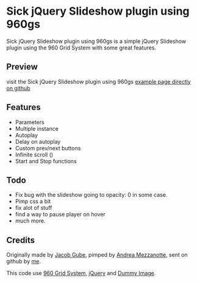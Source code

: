 Sick jQuery Slideshow plugin using 960gs
========================================

Sick jQuery Slideshow plugin using 960gs is a simple jQuery Slideshow plugin using the 960 Grid System with some great features.

Preview
-------

visit the Sick jQuery Slideshow plugin using 960gs [example page directly on github](http://gableroux.github.com/Sick-jQuery-Slideshow-plugin-using-960gs/)

Features
--------

* Parameters
* Multiple instance
* Autoplay
* Delay on autoplay
* Custom prev/next buttons
* Infinite scroll ()
* Start and Stop functions

Todo
----

* Fix bug with the slideshow going to opacity: 0 in some case.
* Pimp css a bit
* fix alot of stuff
* find a way to pause player on hover
* much more.

Credits
-------

Originally made by [Jacob Gube](http://sixrevisions.com/tutorials/javascript_tutorial/create-a-slick-and-accessible-slideshow-using-jquery/), pimped by [Andrea Mezzanotte](http://www.offcode.it/javascript/slideshow/), sent on github by [me](http://www.gableroux.com/).

This code use [960 Grid System](http://www.960.gs), [jQuery](http://www.jquery.com) and [Dummy Image](http://www.dummyimage.com/).